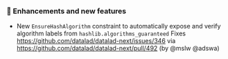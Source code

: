 ### 💫 Enhancements and new features

- New `EnsureHashAlgorithm` constraint to automatically expose
  and verify algorithm labels from `hashlib.algorithms_guaranteed`
  Fixes https://github.com/datalad/datalad-next/issues/346 via
  https://github.com/datalad/datalad-next/pull/492 (by @mslw @adswa)
